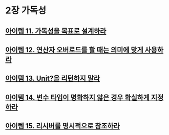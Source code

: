 # 2장 가독성

## [아이템 11. 가독성을 목표로 설계하라](./items/아이템%2011.%20가독성을%20목표로%20설계하라.md)
## [아이템 12. 연산자 오버로드를 할 때는 의미에 맞게 사용하라](./items/아이템%2012.%20연산자%20오버로드를%20할%20때는%20의미에%20맞게%20사용하라.md)
## [아이템 13. Unit?을 리턴하지 말라](./items/아이템%2013.%20Unit?을%20리턴하지%20말라.md)
## [아이템 14. 변수 타입이 명확하지 않은 경우 확실하게 지정하라](./items/아이템%2014.%20변수%20타입이%20명확하지%20않은%20경우%20확실하게%20지정하라.md)
## [아이템 15. 리시버를 명시적으로 참조하라](./items/아이템%2015.%20리시버를%20명시적으로%20참조하라.md)
